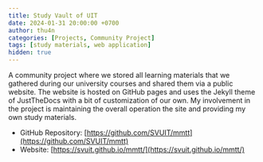 ```yaml
---
title: Study Vault of UIT
date: 2024-01-31 20:00:00 +0700
author: thu4n
categories: [Projects, Community Project]
tags: [study materials, web application]
hidden: true
---
```


A community project where we stored all learning materials that we gathered during our university courses and shared them via a public website. The website is hosted on GitHub pages and uses the Jekyll theme of JustTheDocs with a bit of customization of our own. My involvement in the project is maintaining the overall operation the site and providing my own study materials.

- GitHub Repository: [https://github.com/SVUIT/mmtt](https://github.com/SVUIT/mmtt)
- Website: [https://svuit.github.io/mmtt/](https://svuit.github.io/mmtt/)